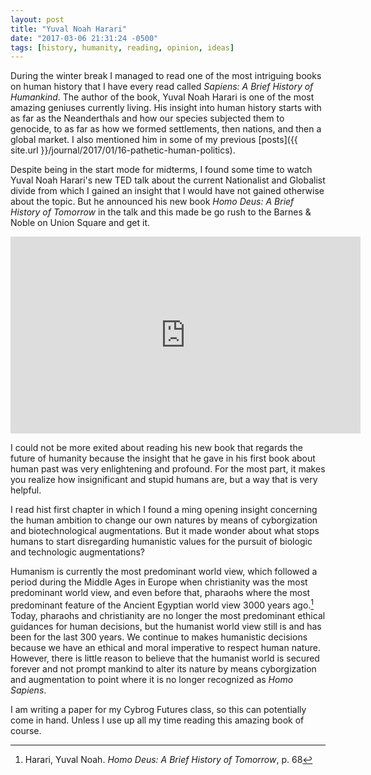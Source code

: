 ```yaml
---
layout: post
title: "Yuval Noah Harari"
date: "2017-03-06 21:31:24 -0500"
tags: [history, humanity, reading, opinion, ideas]
---
```


During the winter break I managed to read one of the most intriguing books on human history that I have every read called *Sapiens: A Brief History of Humankind*. The author of the book, Yuval Noah Harari is one of the most amazing geniuses currently living. His insight into human history starts with as far as the Neanderthals and how our species subjected them to genocide, to as far as how we formed settlements, then nations, and then a global market. I also mentioned him in some of my previous [posts]({{ site.url }}/journal/2017/01/16-pathetic-human-politics).

Despite being in the start mode for midterms, I found some time to watch Yuval Noah Harari's new TED talk about the current Nationalist and Globalist divide from which I gained an insight that I would have not gained otherwise about the topic. But he announced his new book *Homo Deus: A Brief History of Tomorrow* in the talk and this made be go rush to the Barnes & Noble on Union Square and get it.  

<iframe width="560" height="315" src="https://www.youtube.com/embed/szt7f5NmE9E" frameborder="0" allowfullscreen></iframe>

I could not be more exited about reading his new book that regards the future of humanity because the insight that he gave in his first book about human past was very enlightening and profound. For the most part, it makes you realize how insignificant and stupid humans are, but a way that is very helpful.

I read hist first chapter in which I found a ming opening insight concerning the human ambition to change our own natures by means of cyborgization and biotechnological augmentations. But it made wonder about what stops humans to start disregarding humanistic values for the pursuit of biologic and technologic augmentations?

Humanism is currently the most predominant world view, which followed a period during the Middle Ages in Europe when christianity was the most predominant world view, and even before that, pharaohs where the most predominant feature of the Ancient Egyptian world view 3000 years ago.[^Harari1] Today, pharaohs and christianity are no longer the most predominant ethical guidances for human decisions, but the humanist world view still is and has been for the last 300 years. We continue to makes humanistic decisions because we have an ethical and moral imperative to respect human nature. However, there is little reason to believe that the humanist world is secured forever and not prompt mankind to alter its nature by means cyborgization and augmentation to point where it is no longer recognized as *Homo Sapiens*.

I am writing a paper for my Cybrog Futures class, so this can potentially come in hand. Unless I use up all my time reading this amazing book of course.

[^Harari1]: Harari, Yuval Noah. *Homo Deus: A Brief History of Tomorrow*, p. 68
